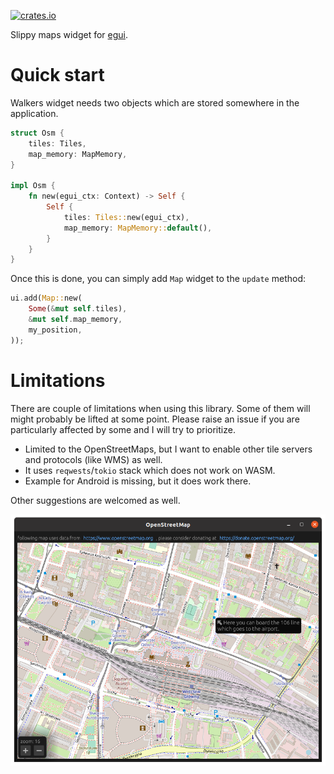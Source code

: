 [![crates.io](https://img.shields.io/crates/v/walkers.svg)](https://crates.io/crates/walkers)

Slippy maps widget for [egui](https://github.com/emilk/egui).

# Quick start

Walkers widget needs two objects which are stored somewhere in the application.

```rust
struct Osm {
    tiles: Tiles,
    map_memory: MapMemory,
}

impl Osm {
    fn new(egui_ctx: Context) -> Self {
        Self {
            tiles: Tiles::new(egui_ctx),
            map_memory: MapMemory::default(),
        }
    }
}
```

Once this is done, you can simply add `Map` widget to the `update` method:

```rust
ui.add(Map::new(
    Some(&mut self.tiles),
    &mut self.map_memory,
    my_position,
));
```

# Limitations

There are couple of limitations when using this library. Some of them will
might probably be lifted at some point. Please raise an issue if you are
particularly affected by some and I will try to prioritize.

* Limited to the OpenStreetMaps, but I want to enable other tile servers and
  protocols (like WMS) as well.
* It uses `reqwests`/`tokio` stack which does not work on WASM.
* Example for Android is missing, but it does work there.

Other suggestions are welcomed as well.

![Screenshot](screenshot.png)
